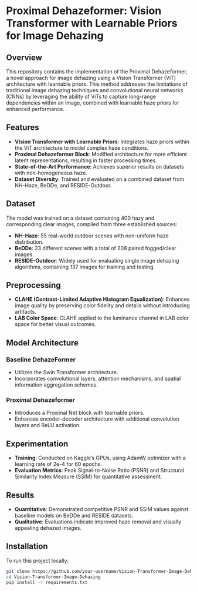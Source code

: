 # Proximal Dehazeformer: Vision Transformer with Learnable Priors for Image Dehazing

## Overview

This repository contains the implementation of the Proximal Dehazeformer, a novel approach for image dehazing using a Vision Transformer (ViT) architecture with learnable priors. This method addresses the limitations of traditional image dehazing techniques and convolutional neural networks (CNNs) by leveraging the ability of ViTs to capture long-range dependencies within an image, combined with learnable haze priors for enhanced performance.

## Features

- **Vision Transformer with Learnable Priors**: Integrates haze priors within the ViT architecture to model complex haze conditions.
- **Proximal Dehazeformer Block**: Modified architecture for more efficient latent representations, resulting in faster processing times.
- **State-of-the-Art Performance**: Achieves superior results on datasets with non-homogeneous haze.
- **Dataset Diversity**: Trained and evaluated on a combined dataset from NH-Haze, BeDDe, and RESIDE-Outdoor.

## Dataset

The model was trained on a dataset containing 400 hazy and corresponding clear images, compiled from three established sources:

- **NH-Haze**: 55 real-world outdoor scenes with non-uniform haze distribution.
- **BeDDe**: 23 different scenes with a total of 208 paired fogged/clear images.
- **RESIDE-Outdoor**: Widely used for evaluating single image dehazing algorithms, containing 137 images for training and testing.

## Preprocessing

- **CLAHE (Contrast-Limited Adaptive Histogram Equalization)**: Enhances image quality by preserving color fidelity and details without introducing artifacts.
- **LAB Color Space**: CLAHE applied to the luminance channel in LAB color space for better visual outcomes.

## Model Architecture

### Baseline DehazeFormer

- Utilizes the Swin Transformer architecture.
- Incorporates convolutional layers, attention mechanisms, and spatial information aggregation schemes.

### Proximal Dehazeformer

- Introduces a Proximal Net block with learnable priors.
- Enhances encoder-decoder architecture with additional convolution layers and ReLU activation.

## Experimentation

- **Training**: Conducted on Kaggle’s GPUs, using AdamW optimizer with a learning rate of 2e-4 for 60 epochs.
- **Evaluation Metrics**: Peak Signal-to-Noise Ratio (PSNR) and Structural Similarity Index Measure (SSIM) for quantitative assessment.

## Results

- **Quantitative**: Demonstrated competitive PSNR and SSIM values against baseline models on BeDDe and RESIDE datasets.
- **Qualitative**: Evaluations indicate improved haze removal and visually appealing dehazed images.

## Installation

To run this project locally:

```bash
git clone https://github.com/your-username/Vision-Transformer-Image-Dehazing.git
cd Vision-Transformer-Image-Dehazing
pip install -r requirements.txt
